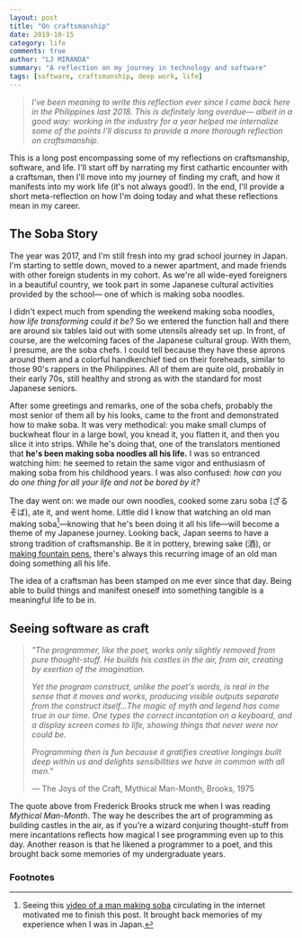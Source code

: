 ```yaml
---
layout: post
title: "On craftsmanship"
date: 2019-10-15
category: life
comments: true
author: "LJ MIRANDA"
summary: "A reflection on my journey in technology and software"
tags: [software, craftsmanship, deep work, life]
---
```


> *I've been meaning to write this reflection ever since I came back here
> in the Philippines last 2018. This is definitely long overdue&mdash; albeit
> in a good way: working in the industry for a year helped me internalize some
> of the points I'll discuss to provide a more thorough reflection on
> craftsmanship.*

This is a long post encompassing some of my reflections on craftsmanship,
software, and life. I'll start off by narrating my first cathartic encounter
with a craftsman, then I'll move into my journey of finding my craft, and how
it manifests into my work life (it's not always good!). In the end, I'll
provide a short meta-reflection on how I'm doing today and what these
reflections mean in my career.

## The Soba Story

The year was 2017, and I'm still fresh into my grad school journey in Japan.
I'm starting to settle down, moved to a newer apartment, and made friends with
other foreign students in my cohort. As we're all wide-eyed foreigners in a
beautiful country, we took part in some Japanese cultural activities provided
by the school&mdash; one of which is making soba noodles.

I didn't expect much from spending the weekend making soba noodles, *how life
transforming could it be?* So we entered the function hall and there are around
six tables laid out with some utensils already set up. In front, of course, are
the welcoming faces of the Japanese cultural group. With them, I presume, are
the soba chefs. I could tell because they have these aprons around them and a
colorful handkerchief tied on their foreheads, similar to those 90's rappers in
the Philippines. All of them are quite old, probably in their early 70s, still
healthy and strong as with the standard for most Japanese seniors.

After some greetings and remarks, one of the soba chefs, probably the most
senior of them all by his looks, came to the front and demonstrated how to
make soba. It was very methodical: you make small clumps of buckwheat flour in
a large bowl, you knead it, you flatten it, and then you slice it into strips.
While he's doing that, one of the translators mentioned that **he's been making
soba noodles all his life.** I was so entranced watching him: he seemed to retain
the same vigor and enthusiasm of making soba from his childhood years. I was
also confused: *how can you do one thing for all your life and not be bored by
it?*

The day went on: we made our own noodles, cooked some zaru soba (ざるそば), ate
it, and went home. Little did I know that watching an old man making
soba[^1]&mdash;knowing that he's been doing it all his life&mdash;will become a
theme of my Japanese journey. Looking back, Japan seems to have a strong
tradition of craftsmanship. Be it in pottery, brewing sake (酒), or [making
fountain pens](https://www.youtube.com/watch?v=1F12qUyIACM), there's always
this recurring image of an old man doing something all his life. 

The idea of a craftsman has been stamped on me ever since that day. Being able
to build things and manifest oneself into something tangible is a meaningful
life to be in. 

## Seeing software as craft

> *"The programmer, like the poet, works only slightly removed from pure
> thought-stuff. He builds his castles in the air, from air, creating by
> exertion of the imagination.*
>
> *Yet the program construct, unlike the poet's words, is real in the sense that
> it moves and works, producing visible outputs separate from the construct
> itself...The magic of myth and legend has come true in our time. One types
> the correct incantation on a keyboard, and a display screen comes to life,
> showing things that never were nor could be.*
>
> *Programming then is fun because it gratifies creative longings built deep
> within us and delights sensibilities we have in common with all men."*
>
> &mdash; The Joys of the Craft, Mythical Man-Month, Brooks, 1975

<!-- talk about how this quote speaks to you because of your experience in
Heights, etc. -->
The quote above from Frederick Brooks struck me when I was reading *Mythical
Man-Month*. The way he describes the art of programming as building castles in
the air, as if you're a wizard conjuring thought-stuff from mere incantations
reflects how magical I see programming even up to this day. Another reason is
that he likened a programmer to a poet, and this brought back some memories of
my undergraduate years.

<!-- part of heights, can't really see craft in ECE, used to write poems and make artworks, not particularly good at it, but enjoyed it because of the craftsmanship involved --> 

<!-- Always look for ways to find the same experience in tech -->

<!-- you started taking software seriously within open-source, primarly as a
hobby, no deadlines no clients, etc. -->


<!-- describe the three things that it allowed you to do -->

### Footnotes

[^1]: Seeing this [video of a man making soba](https://www.youtube.com/watch?v=V3zFiwa8fKs) circulating in the internet motivated me to finish this post. It brought back memories of my experience when I was in Japan.
